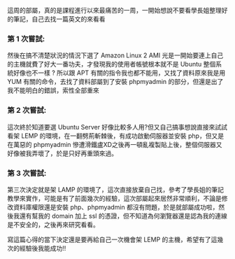 這周的部屬，真的是課程進行以來最痛苦的一周，一開始想說不要看學長姐整理好的筆記，自己去找一篇英文的來看看
### 第 1 次嘗試: 
然後在搞不清楚狀況的情況下選了 Amazon Linux 2 AMI 光是一開始要連上自己的主機就費了好大一番功夫，才發現我的使用者帳號根本就不是 Ubuntu 整個系統好像也不一樣 ? 所以跟 APT 有關的指令我也都不能用，又找了資料原來我是用 YUM 有關的命令，去找了資料部屬到了安裝 phpmyadmin 的部分，但還是出了我不能明白的錯誤，索性全部重來

### 第 2 次嘗試: 
這次終於知道要選 Ubuntu Server 好像比較多人用?但又自己搞事想說直接來試試看架 LEMP 的環境，在一翻劈荊斬棘後，有成功啟動伺服器並安裝 php，但又是在萬惡的 phpmyadmin 慘遭滑鐵盧XD之後再一頓亂複製貼上後，整個伺服器又好像被我弄壞了，於是只好再重頭來過。

### 第 3 次嘗試: 
第三次決定就是架 LAMP 的環境了，這次直接放棄自己找，參考了學長姐的筆記教學來實作，可能是有了前面幾次的經驗，這次部屬起來居然非常順利，不論是修改資料庫權限還是安裝 php、phpmyadmin 都沒有問題，於是就部屬成功啦，然後我還有幫我的 domain 加上 ssl 的憑證，但不知道為何瀏覽器還是認為我的連線是不安全的，之後再來研究看看。

寫這篇心得的當下決定還是要再給自己一次機會架 LEMP 的主機，希望有了這幾次的經驗後我能成功!!